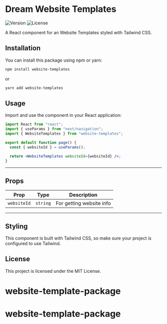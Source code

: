 # Dream Website Templates

![Version](https://img.shields.io/badge/version-1.0.8-blue.svg)
![License](https://img.shields.io/badge/license-MIT-green.svg)

A React component for an Website Templates styled with Tailwind CSS.

## Installation

You can install this package using npm or yarn:

```sh
npm install website-templates
```

or

```sh
yarn add website-templates
```

## Usage

Import and use the component in your React application:

```jsx
import React from "react";
import { useParams } from "next/navigation";
import { WebsiteTemplates } from "website-templates";

export default function page() {
  const { websiteId } = useParams();

  return <WebsiteTemplates websiteId={websiteId} />;
}
```

---

## Props

| Prop        | Type     | Description              |
| ----------- | -------- | ------------------------ |
| `websiteId` | `string` | For getting website info |

---

## Styling

This component is built with Tailwind CSS, so make sure your project is configured to use Tailwind.

## License

This project is licensed under the MIT License.

# website-template-package

# website-template-package
